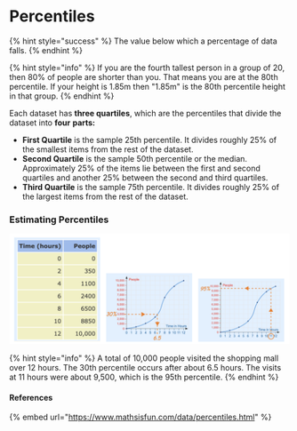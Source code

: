 # Percentiles

{% hint style="success" %}
The value below which a percentage of data falls.
{% endhint %}

{% hint style="info" %}
If you are the fourth tallest person in a group of 20, then 80% of people are shorter than you. That means you are at the 80th percentile. If your height is 1.85m then "1.85m" is the 80th percentile height in that group.
{% endhint %}

Each dataset has **three quartiles**, which are the percentiles that divide the dataset into **four** **parts:**

* **First Quartile** is the sample 25th percentile. It divides roughly 25% of the smallest items from the rest of the dataset.
* **Second Quartile** is the sample 50th percentile or the median. Approximately 25% of the items lie between the first and second quartiles and another 25% between the second and third quartiles.
* **Third Quartile** is the sample 75th percentile. It divides roughly 25% of the largest items from the rest of the dataset.

### Estimating Percentiles

![](<../.gitbook/assets/Screen Shot 2020-01-23 at 11.59.18 AM.png>)

{% hint style="info" %}
A total of 10,000 people visited the shopping mall over 12 hours. The 30th percentile occurs after about 6.5 hours. The visits at 11 hours were about 9,500, which is the 95th percentile.
{% endhint %}

#### References

{% embed url="https://www.mathsisfun.com/data/percentiles.html" %}


